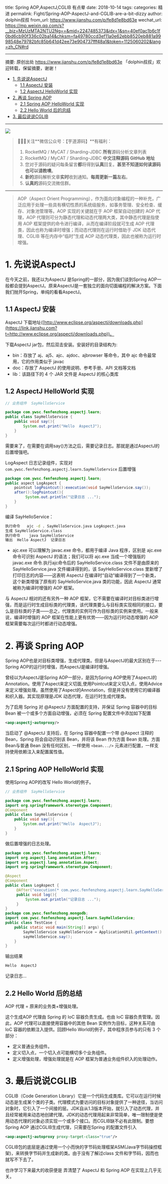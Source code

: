 title: Spring AOP,AspectJ,CGLIB 有点晕
date: 2018-10-14
tags:
categories: 精进
permalink: Fight/Spring-AOP-AspectJ-and-CGLIB-are-a-bit-dizzy
author: dolphin叔叔
from_url: https://www.jianshu.com/p/fe8d1e8bd63e
wechat_url: https://mp.weixin.qq.com/s?__biz=MzUzMTA2NTU2Ng==&mid=2247485373&idx=1&sn=40ef0ac1b6c1f0bd6cb90f336c02ba14&chksm=fa49780ccd3ef11a0e62ebb8520eb881a9998548e79782bfc85b641d42ee73e904737fff48a1&token=1125060202&lang=zh_CN#rd

----

摘要: 原创出处 https://www.jianshu.com/p/fe8d1e8bd63e 「dolphin叔叔」欢迎转载，保留摘要，谢谢！

- [1. 先说说AspectJ](http://www.iocoder.cn/Fight/Spring-AOP-AspectJ-and-CGLIB-are-a-bit-dizzy/)
  - [1.1 AspectJ 安装](http://www.iocoder.cn/Fight/Spring-AOP-AspectJ-and-CGLIB-are-a-bit-dizzy/)
  - [1.2 AspectJ HelloWorld 实现](http://www.iocoder.cn/Fight/Spring-AOP-AspectJ-and-CGLIB-are-a-bit-dizzy/)
- [2. 再谈 Spring AOP](http://www.iocoder.cn/Fight/Spring-AOP-AspectJ-and-CGLIB-are-a-bit-dizzy/)
  - [2.1 Spring AOP HelloWorld 实现](http://www.iocoder.cn/Fight/Spring-AOP-AspectJ-and-CGLIB-are-a-bit-dizzy/)
  - [2.2 Hello World 后的总结](http://www.iocoder.cn/Fight/Spring-AOP-AspectJ-and-CGLIB-are-a-bit-dizzy/)
- [3. 最后说说CGLIB](http://www.iocoder.cn/Fight/Spring-AOP-AspectJ-and-CGLIB-are-a-bit-dizzy/)

-------

![](http://www.iocoder.cn/images/common/wechat_mp_2017_07_31.jpg)

> 🙂🙂🙂关注**微信公众号：【芋道源码】**有福利：
> 1. RocketMQ / MyCAT / Sharding-JDBC **所有**源码分析文章列表
> 2. RocketMQ / MyCAT / Sharding-JDBC **中文注释源码 GitHub 地址**
> 3. 您对于源码的疑问每条留言**都**将得到**认真**回复。**甚至不知道如何读源码也可以请教噢**。
> 4. **新的**源码解析文章**实时**收到通知。**每周更新一篇左右**。
> 5. **认真的**源码交流微信群。

-------

> AOP（Aspect Orient Programming），作为面向对象编程的一种补充，广泛应用于处理一些具有横切性质的系统级服务，如事务管理、安全检查、缓存、对象池管理等。AOP 实现的关键就在于 AOP 框架自动创建的 AOP 代理，AOP 代理则可分为静态代理和动态代理两大类，其中静态代理是指使用 AOP 框架提供的命令进行编译，从而在编译阶段就可生成 AOP 代理类，因此也称为编译时增强；而动态代理则在运行时借助于 JDK 动态代理、CGLIB 等在内存中“临时”生成 AOP 动态代理类，因此也被称为运行时增强。

# 1. 先说说AspectJ

在今天之前，我还以为AspectJ 是Spring的一部分，因为我们谈到Spring AOP一般都会提到AspectJ。原来AspectJ是一套独立的面向切面编程的解决方案。下面我们抛开Spring，单纯的看看AspectJ。

## 1.1 AspectJ 安装
    
AspectJ 下载地址([http://www.eclipse.org/aspectj/downloads.php](https://link.jianshu.com?t=http://www.eclipse.org/aspectj/downloads.php))。
    
下载AspectJ  jar包，然后双击安装。安装好的目录结构为:

* bin：存放了 aj、aj5、ajc、ajdoc、ajbrowser 等命令，其中 ajc 命令最常用，它的作用类似于 javac
* doc：存放了 AspectJ 的使用说明、参考手册、API 文档等文档
* lib：该路径下的 4 个 JAR 文件是 AspectJ 的核心类库

## 1.2 AspectJ HelloWorld 实现

```Java
// 业务组件  SayHelloService

package com.ywsc.fenfenzhong.aspectj.learn;
public class SayHelloService {
    public void say(){
        System.out.print("Hello  AspectJ");
    }
}
```

需要来了，在需要在调用say()方法之后，需要记录日志。那就是通过AspectJ的后置增强吧。

LogAspect 日志记录组件，实现对`com.ywsc.fenfenzhong.aspectj.learn.SayHelloService` 后置增强

```Java
package com.ywsc.fenfenzhong.aspectj.learn;
public aspect LogAspect {
    pointcut logPointcut():execution(void SayHelloService.say());
    after():logPointcut(){
         System.out.println("记录日志 ...");
    }
}
```

编译 SayHelloService：

```BASH
执行命令   ajc -d . SayHelloService.java LogAspect.java
生成 SayHelloService.class
执行命令    java SayHelloService
输出  Hello AspectJ  记录日志
```

* ajc.exe 可以理解为 javac.exe 命令，都用于编译 Java 程序，区别是 ajc.exe 命令可识别 AspectJ 的语法；我们可以将 ajc.exe 当成一个增强版的 javac.exe 命令.执行ajc命令后的 SayHelloService.class 文件不是由原来的 SayHelloService.java 文件编译得到的，该 SayHelloService.class 里新增了打印日志的内容——这表明 AspectJ 在编译时“自动”编译得到了一个新类，这个新类增强了原有的 SayHelloService.java 类的功能，因此 AspectJ 通常被称为编译时增强的 AOP 框架。


与 AspectJ 相对的还有另外一种 AOP 框架，它不需要在编译时对目标类进行增强，而是运行时生成目标类的代理类，该代理类要么与目标类实现相同的接口，要么是目标类的子类——总之，代理类的实例可作为目标类的实例来使用。一般来说，编译时增强的 AOP 框架在性能上更有优势——因为运行时动态增强的 AOP 框架需要每次运行时都进行动态增强。

# 2. 再谈 Spring AOP

Spring AOP也是对目标类增强，生成代理类。但是与AspectJ的最大区别在于---Spring AOP的运行时增强，而AspectJ是编译时增强。

曾经以为AspectJ是Spring AOP一部分，是因为Spring AOP使用了AspectJ的Annotation。使用了Aspect来定义切面,使用Pointcut来定义切入点，使用Advice来定义增强处理。虽然使用了Aspect的Annotation，但是并没有使用它的编译器和织入器。其实现原理是JDK 动态代理，在运行时生成代理类。

为了启用 Spring 对 @AspectJ 方面配置的支持，并保证 Spring 容器中的目标 Bean 被一个或多个方面自动增强，必须在 Spring 配置文件中添加如下配置

```XML
<aop:aspectj-autoproxy/>
```

当启动了 @AspectJ 支持后，在 Spring 容器中配置一个带 @Aspect 注释的 Bean，Spring 将会自动识别该 Bean，并将该 Bean 作为方面 Bean 处理。方面Bean与普通 Bean 没有任何区别，一样使用 `<bean.../>` 元素进行配置，一样支持使用依赖注入来配置属性值。

## 2.1 Spring AOP HelloWorld 实现

使用Spring AOP的改写 Hello World的例子。

```Java
// 业务组件  SayHelloService

package com.ywsc.fenfenzhong.aspectj.learn;
import org.springframework.stereotype.Component;
@Component
public class SayHelloService {
    public void say(){
        System.out.print("Hello  AspectJ");
    }
}
```

做后置增强的日志处理。

```Java
package com.ywsc.fenfenzhong.aspectj.learn;
import org.aspectj.lang.annotation.After;
import org.aspectj.lang.annotation.Aspect;
import org.springframework.stereotype.Component;

@Aspect
@Component
public class LogAspect {
     @After("execution(* com.ywsc.fenfenzhong.aspectj.learn.SayHelloService.*(..))")
     public void log(){
         System.out.println("记录日志 ...");
     }
}
package com.ywsc.fenfenzhong.mongodb;
import com.ywsc.fenfenzhong.aspectj.learn.SayHelloService;
public class TestCase {
    public static void main(String[] args) {
        SayHelloService sayHelloService = ApplicationUtil.getContext().getBean(SayHelloService.class);
        sayHelloService.say();
    }
}
```

输出结果

```Java
Hello  AspectJ
```

记录日志...

## 2.2 Hello World 后的总结

AOP 代理 = 原来的业务类+增强处理。

这个生成AOP 代理由 Spring 的 IoC 容器负责生成。也由 IoC 容器负责管理。因此，AOP 代理可以直接使用容器中的其他 Bean 实例作为目标，这种关系可由 IoC 容器的依赖注入提供。回顾Hello World的例子，其中程序员参与的只有 3 个部分：

* 定义普通业务组件。
* 定义切入点，一个切入点可能横切多个业务组件。
* 定义增强处理，增强处理就是在 AOP 框架为普通业务组件织入的处理动作。

# 3. 最后说说CGLIB

CGLIB（Code Generation Library）它是一个代码生成类库。它可以在运行时候动态是生成某个类的子类。代理模式为要访问的目标对象提供了一种途径，当访问对象时，它引入了一个间接的层。JDK自从1.3版本开始，就引入了动态代理，并且经常被用来动态地创建代理。JDK的动态代理用起来非常简单，唯一限制便是使用动态代理的对象必须实现一个或多个接口。而CGLIB缺不必有此限制。要想Spring AOP 通过CGLIB生成代理，只需要在Spring 的配置文件引入

```XML
<aop:aspectj-autoproxy proxy-target-class="true"/>
```

CGLIB包的底层是通过使用一个小而快的字节码处理框架ASM(Java字节码操控框架)，来转换字节码并生成新的类。由于没有了解过class 文件和字节码，因而也就写不下去了。

也许学习下来最大的收获便是 弄清楚了 AspectJ 和 Spring AOP 在实现上几乎无关。